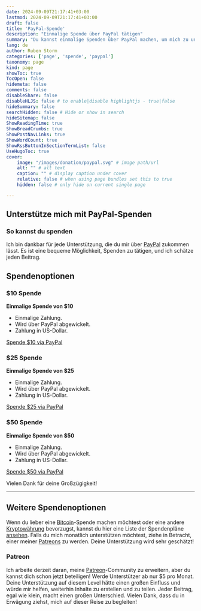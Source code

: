 ```yaml
---
date: 2024-09-09T21:17:41+03:00
lastmod: 2024-09-09T21:17:41+03:00
draft: false
title: 'PayPal-Spende'
description: "Einmalige Spende über PayPal tätigen"
summary: "Du kannst einmalige Spenden über PayPal machen, um mich zu unterstützen. Es gibt Optionen für $10, $25 und $50. Deine Unterstützung wird sehr geschätzt!"
lang: de
author: Ruben Storm
categories: ['page', 'spende', 'paypal']
taxonomy: page
kind: page
showToc: true
TocOpen: false
hidemeta: false
comments: false
disableShare: false
disableHLJS: false # to enable|disable highlightjs - true|false
hideSummary: false
searchHidden: false # Hide or show in search
hideSitemap: false
ShowReadingTime: true
ShowBreadCrumbs: true
ShowPostNavLinks: true
ShowWordCount: true
ShowRssButtonInSectionTermList: false
UseHugoToc: true
cover:
    image: "/images/donation/paypal.svg" # image path/url
    alt: "" # alt text
    caption: "" # display caption under cover
    relative: false # when using page bundles set this to true
    hidden: false # only hide on current single page

---
```


## Unterstütze mich mit PayPal-Spenden

### So kannst du spenden

Ich bin dankbar für jede Unterstützung, die du mir über [PayPal][defPaypal5USD] zukommen lässt. Es ist eine bequeme Möglichkeit, Spenden zu tätigen, und ich schätze jeden Beitrag.

## Spendenoptionen

### $10 Spende
**Einmalige Spende von $10**

- Einmalige Zahlung.
- Wird über PayPal abgewickelt.
- Zahlung in US-Dollar.

[Spende $10 via PayPal][defPaypal10USD]

### $25 Spende
**Einmalige Spende von $25**

- Einmalige Zahlung.
- Wird über PayPal abgewickelt.
- Zahlung in US-Dollar.

[Spende $25 via PayPal][defPaypal25USD]

### $50 Spende
**Einmalige Spende von $50**

- Einmalige Zahlung.
- Wird über PayPal abgewickelt.
- Zahlung in US-Dollar.

[Spende $50 via PayPal][defPaypal50USD]

Vielen Dank für deine Großzügigkeit!

---

## Weitere Spendenoptionen

Wenn du lieber eine [Bitcoin][defDonateBitcoinLink]-Spende machen möchtest oder eine andere [Kryptowährung][defDonationLink] bevorzugst, kannst du hier eine Liste der Spendenpläne [ansehen][defDonationLink]. Falls du mich monatlich unterstützen möchtest, ziehe in Betracht, einer meiner [Patreons][defPatreonLink] zu werden. Deine Unterstützung wird sehr geschätzt!

### Patreon

Ich arbeite derzeit daran, meine [Patreon][defPatreonLink]-Community zu erweitern, aber du kannst dich schon jetzt beteiligen! Werde Unterstützer ab nur $5 pro Monat. Deine Unterstützung auf diesem Level hätte einen großen Einfluss und würde mir helfen, weiterhin Inhalte zu erstellen und zu teilen. Jeder Beitrag, egal wie klein, macht einen großen Unterschied. Vielen Dank, dass du in Erwägung ziehst, mich auf dieser Reise zu begleiten!


[defPaypal5USD]: https://paypal.me/rubenstorm/5USD
[defPaypal10USD]: https://paypal.me/rubenstorm/10USD
[defPaypal25USD]: https://paypal.me/rubenstorm/25USD
[defPaypal50USD]: https://paypal.me/rubenstorm/50USD
[defPatreonLink]: /de/pages/patreon/
[defDonationLink]: /de/donation/
[defDonateBitcoinLink]: /de/donation/bitcoin-donation/